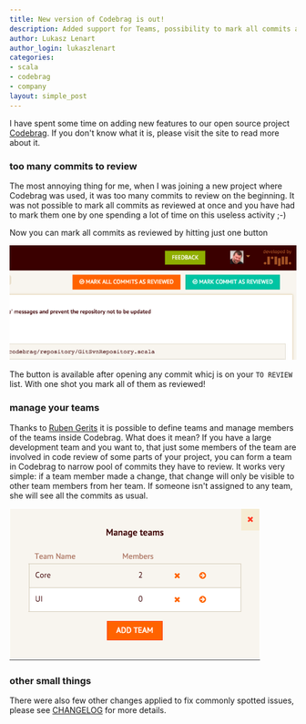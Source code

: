 ```yaml
---
title: New version of Codebrag is out!
description: Added support for Teams, possibility to mark all commits as reviewed and other small improvements
author: Lukasz Lenart
author_login: lukaszlenart
categories:
- scala
- codebrag
- company
layout: simple_post
---
```


I have spent some time on adding new features to our open source project [Codebrag](http://codebrag.com/).
If you don't know what it is, please visit the site to read more about it.

### too many commits to review

The most annoying thing for me, when I was joining a new project where Codebrag was used, it was too many commits to review
on the beginning. It was not possible to mark all commits as reviewed at once and you have had to mark them one by one
spending a lot of time on this useless activity ;-)

Now you can mark all commits as reviewed by hitting just one button

![](/img/uploads/2016/03/2016-03-15-cbr-1.png)

The button is available after opening any commit whicj is on your `TO REVIEW` list. With one shot you mark all of them
as reviewed!

### manage your teams

Thanks to [Ruben Gerits](https://github.com/gerits) it is possible to define teams and manage members of the teams
inside Codebrag. What does it mean? If you have a large development team and you want to, that just some members
of the team are involved in code review of some parts of your project, you can form a team in Codebrag to narrow
pool of commits they have to review. It works very simple: if a team member made a change, that change will only be
visible to other team members from her team. If someone isn't assigned to any team, she will see all the commits as usual.

![](/img/uploads/2016/03/2016-03-15-cbr-2.png)

### other small things

There were also few other changes applied to fix commonly spotted issues, please see
[CHANGELOG](https://github.com/softwaremill/codebrag/blob/master/CHANGELOG.md#v233-15032016) for more details.
